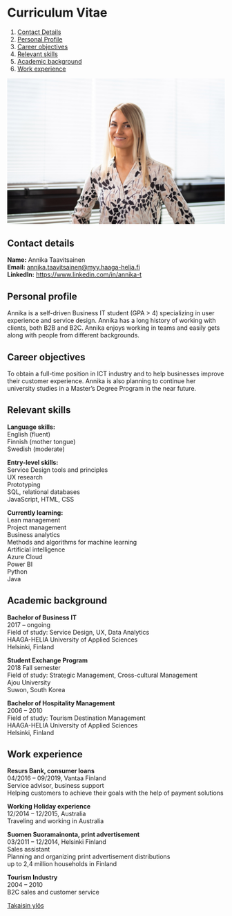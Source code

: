 # Curriculum Vitae

1. [Contact Details](#contact-details)
2. [Personal Profile](#personal-profile)
3. [Career objectives](#career-objectives)
4. [Relevant skills](#relevant-skills)
5. [Academic background](#academic-background)
4. [Work experience](#work-experience)

  
![Annika kuva](src/annika-kuva.jpg "Annika kuva")


## Contact details  

**Name:** Annika Taavitsainen  
**Email:** annika.taavitsainen@myy.haaga-helia.fi  
**LinkedIn:** <https://www.linkedin.com/in/annika-t>


## Personal profile

Annika is a self-driven Business IT student (GPA > 4) specializing in user experience and service design. Annika has a long history of working with clients, both B2B and B2C. Annika enjoys working in teams and easily gets along with people from different backgrounds.

## Career objectives

To obtain a full-time position in ICT industry and to help businesses improve their customer experience. Annika is also planning to continue her university studies in a Master’s Degree Program in the near future.


## Relevant skills

**Language skills:**   
English (fluent)  
Finnish (mother tongue)  
Swedish (moderate)  

**Entry-level skills:**   
Service Design tools and principles  
UX  research  
Prototyping   
SQL, relational databases  
JavaScript, HTML, CSS  

**Currently learning:**  
Lean management  
Project management  
Business analytics  
Methods and algorithms for machine learning  
Artificial intelligence  
Azure Cloud  
Power BI  
Python  
Java


## Academic background

**Bachelor of Business IT**  
2017 – ongoing  
Field of study: Service Design, UX, Data Analytics  
HAAGA-HELIA University of Applied Sciences  
Helsinki, Finland  

**Student Exchange Program**  
2018 Fall semester  
Field of study: Strategic Management, Cross-cultural Management  
Ajou University  
Suwon, South Korea  

**Bachelor of Hospitality Management**  
2006 – 2010  
Field of study: Tourism Destination Management  
HAAGA-HELIA University of Applied Sciences  
Helsinki, Finland


## Work experience

**Resurs Bank, consumer loans**  
04/2016 – 09/2019, Vantaa Finland  
Service advisor, business support  
Helping customers to achieve their goals with the help of payment solutions

**Working Holiday experience**  
12/2014 – 12/2015, Australia  
Traveling and working in Australia  

**Suomen Suoramainonta, print advertisement**  
03/2011 – 12/2014, Helsinki Finland  
Sales assistant  
Planning and organizing print advertisement distributions  
up to 2,4 million households in Finland

**Tourism Industry**  
2004 – 2010  
B2C sales and customer service

[Takaisin ylös](#curriculum-vitae)
